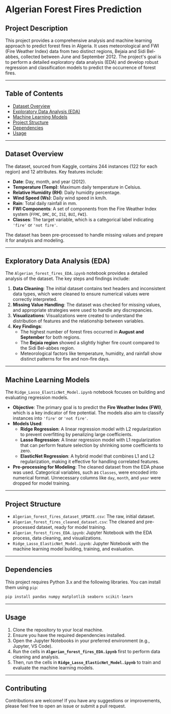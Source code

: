 # Algerian Forest Fires Prediction

## Project Description

This project provides a comprehensive analysis and machine learning approach to predict forest fires in Algeria. It uses meteorological and FWI (Fire Weather Index) data from two distinct regions, Bejaia and Sidi Bel-abbes, collected between June and September 2012. The project's goal is to perform a detailed exploratory data analysis (EDA) and develop robust regression and classification models to predict the occurrence of forest fires.

---

## Table of Contents

- [Dataset Overview](https://www.google.com/search?q=%23dataset-overview)
- [Exploratory Data Analysis (EDA)](https://www.google.com/search?q=%23exploratory-data-analysis-eda)
- [Machine Learning Models](https://www.google.com/search?q=%23machine-learning-models)
- [Project Structure](https://www.google.com/search?q=%23project-structure)
- [Dependencies](https://www.google.com/search?q=%23dependencies)
- [Usage](https://www.google.com/search?q=%23usage)

---

## Dataset Overview

The dataset, sourced from Kaggle, contains 244 instances (122 for each region) and 12 attributes. Key features include:

- **Date**: Day, month, and year (2012).
- **Temperature (Temp)**: Maximum daily temperature in Celsius.
- **Relative Humidity (RH)**: Daily humidity percentage.
- **Wind Speed (Ws)**: Daily wind speed in km/h.
- **Rain**: Total daily rainfall in mm.
- **FWI Components**: A set of components from the Fire Weather Index system (`FFMC`, `DMC`, `DC`, `ISI`, `BUI`, `FWI`).
- **Classes**: The target variable, which is a categorical label indicating `'fire'` or `'not fire'`.

The dataset has been pre-processed to handle missing values and prepare it for analysis and modeling.

---

## Exploratory Data Analysis (EDA)

The `Algerian_forest_fires_EDA.ipynb` notebook provides a detailed analysis of the dataset. The key steps and findings include:

1. **Data Cleaning**: The initial dataset contains text headers and inconsistent data types, which were cleaned to ensure numerical values were correctly interpreted.
2. **Missing Value Handling**: The dataset was checked for missing values, and appropriate strategies were used to handle any discrepancies.
3. **Visualizations**: Visualizations were created to understand the distribution of features and the relationship between variables.
4. **Key Findings**:
    - The highest number of forest fires occurred in **August and September** for both regions.
    - The **Bejaia region** showed a slightly higher fire count compared to the Sidi Bel-abbes region.
    - Meteorological factors like temperature, humidity, and rainfall show distinct patterns for fire and non-fire days.

---

## Machine Learning Models

The `Ridge_Lasso_ElasticNet_Model.ipynb` notebook focuses on building and evaluating regression models.

- **Objective**: The primary goal is to predict the **Fire Weather Index (FWI)**, which is a key indicator of fire potential. The models also aim to classify instances into `'fire'` or `'not fire'`.
- **Models Used**:
    - **Ridge Regression**: A linear regression model with L2 regularization to prevent overfitting by penalizing large coefficients.
    - **Lasso Regression**: A linear regression model with L1 regularization that can perform feature selection by shrinking some coefficients to zero.
    - **ElasticNet Regression**: A hybrid model that combines L1 and L2 regularization, making it effective for handling correlated features.
- **Pre-processing for Modeling**: The cleaned dataset from the EDA phase was used. Categorical variables, such as `Classes`, were encoded into numerical format. Unnecessary columns like `day`, `month`, and `year` were dropped for model training.

---

## Project Structure

- `Algerian_forest_fires_dataset_UPDATE.csv`: The raw, initial dataset.
- `Algerian_forest_fires_cleaned_dataset.csv`: The cleaned and pre-processed dataset, ready for model training.
- `Algerian_forest_fires_EDA.ipynb`: Jupyter Notebook with the EDA process, data cleaning, and visualizations.
- `Ridge_Lasso_ElasticNet_Model.ipynb`: Jupyter Notebook with the machine learning model building, training, and evaluation.

---

## Dependencies

This project requires Python 3.x and the following libraries. You can install them using `pip`:

```python
pip install pandas numpy matplotlib seaborn scikit-learn
```

---

## Usage

1. Clone the repository to your local machine.
2. Ensure you have the required dependencies installed.
3. Open the Jupyter Notebooks in your preferred environment (e.g., Jupyter, VS Code).
4. Run the cells in **`Algerian_forest_fires_EDA.ipynb`** first to perform data cleaning and analysis.
5. Then, run the cells in **`Ridge_Lasso_ElasticNet_Model.ipynb`** to train and evaluate the machine learning models.

---

## Contributing

Contributions are welcome! If you have any suggestions or improvements, please feel free to open an issue or submit a pull request.
